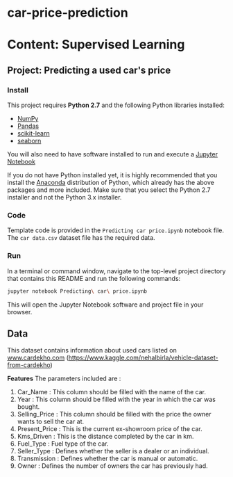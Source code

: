 # car-price-prediction
# Content: Supervised Learning
## Project: Predicting a used car's price

### Install

This project requires **Python 2.7** and the following Python libraries installed:

- [NumPy](http://www.numpy.org/)
- [Pandas](http://pandas.pydata.org)
- [scikit-learn](http://scikit-learn.org/stable/)
- [seaborn](https://seaborn.pydata.org)

You will also need to have software installed to run and execute a [Jupyter Notebook](http://ipython.org/notebook.html)

If you do not have Python installed yet, it is highly recommended that you install the [Anaconda](http://continuum.io/downloads) distribution of Python, which already has the above packages and more included. Make sure that you select the Python 2.7 installer and not the Python 3.x installer. 

### Code

Template code is provided in the `Predicting car price.ipynb` notebook file. The `car data.csv` dataset file has the required data.
### Run

In a terminal or command window, navigate to the top-level project directory that contains this README and run the following commands:

```bash
jupyter notebook Predicting\ car\ price.ipynb 
```

This will open the Jupyter Notebook software and project file in your browser.

## Data

This dataset contains information about used cars listed on www.cardekho.com (https://www.kaggle.com/nehalbirla/vehicle-dataset-from-cardekho) 

**Features**
The parameters included are : 
1. Car_Name : This column should be filled with the name of the car.
2. Year : This column should be filled with the year in which the car was bought.
3. Selling_Price : This column should be filled with the price the owner wants to sell the car at.
4. Present_Price : This is the current ex-showroom price of the car.
5. Kms_Driven : This is the distance completed by the car in km.
6. Fuel_Type : Fuel type of the car.
7. Seller_Type : Defines whether the seller is a dealer or an individual.
8. Transmission : Defines whether the car is manual or automatic.
9. Owner : Defines the number of owners the car has previously had.


